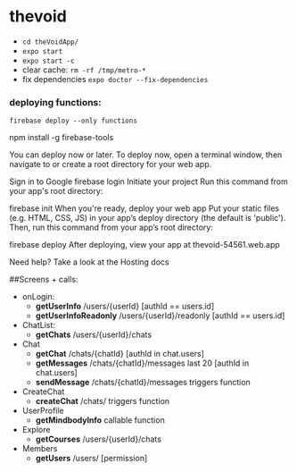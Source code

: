 # thevoid

* `cd theVoidApp/`
* `expo start`
* `expo start -c`
* clear cache: `rm -rf /tmp/metro-*`
* fix dependencies `expo doctor --fix-dependencies`

### deploying functions: 
`firebase deploy --only functions`

<!-- The core Firebase JS SDK is always required and must be listed first -->
<script src="/__/firebase/8.10.0/firebase-app.js"></script>

<!-- TODO: Add SDKs for Firebase products that you want to use
     https://firebase.google.com/docs/web/setup#available-libraries -->
<script src="/__/firebase/8.10.0/firebase-analytics.js"></script>

<!-- Initialize Firebase -->
<script src="/__/firebase/init.js"></script>

npm install -g firebase-tools

You can deploy now or later. To deploy now, open a terminal window, then navigate to or create a root directory for your web app.

Sign in to Google
firebase login
Initiate your project
Run this command from your app's root directory:

firebase init
When you're ready, deploy your web app
Put your static files (e.g. HTML, CSS, JS) in your app’s deploy directory (the default is 'public'). Then, run this command from your app’s root directory:

firebase deploy
After deploying, view your app at thevoid-54561.web.app

Need help? Take a look at the Hosting docs

##Screens + calls:

* onLogin:
  - __getUserInfo__ /users/{userId}  [authId == users.id]  
  - __getUserInfoReadonly__ /users/{userId}/readonly [authId == users.id]  
* ChatList: 
  - __getChats__ /users/{userId}/chats
* Chat
  - __getChat__ /chats/{chatId} [authId in chat.users]
  - __getMessages__ /chats/{chatId}/messages last 20 [authId in chat.users]
  - __sendMessage__ /chats/{chatId}/messages triggers function
* CreateChat
  - __createChat__  /chats/ triggers function
* UserProfile
  - __getMindbodyInfo__ callable function
* Explore
  - __getCourses__ /users/{userId}/chats
* Members
  - __getUsers__ /users/  [permission]
